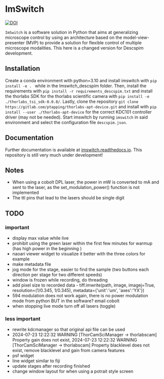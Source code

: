 # ImSwitch

[![DOI](https://joss.theoj.org/papers/10.21105/joss.03394/status.svg)](https://doi.org/10.21105/joss.03394)

``ImSwitch`` is a software solution in Python that aims at generalizing microscope control by using an architecture based on the model-view-presenter (MVP) to provide a solution for flexible control of multiple microscope modalities. This here is a changed version for Descspim development.

## Installation

Create a conda environment with python=3.10 and install imswitch with ``pip install -e . `` while in the Imswitch_descspim folder. Then, install the requirements with `pip install -r requirements_descspim.txt` and install the thorlabs SDK for the thorlabs scientific camera with ``pip install -e ./thorlabs_tsi_sdk-0.0.8/``. Lastly, clone the repository ``git clone https://gitlab.com/ptapping/thorlabs-apt-device.git`` and install with ``pip install --user ./thorlabs-apt-device`` for the correct KDC101 controller driver (may not be needed). Start imswitch by running ``imswitch`` in said environment and select the configuration file ``descspim.json``.

## Documentation

Further documentation is available at [imswitch.readthedocs.io](https://imswitch.readthedocs.io). This repository is still very much under development!

## Notes

- When using a cobolt DPL laser, the power in mW is converted to mA and sent to the laser, as the set_modulation_power() function is not implemented
- The ttl pins that lead to the lasers should be single digit

## TODO

### important

- display max value while live
- prohibit using the green laser within the first few minutes for warmup (has high power in the beginning  )
- naoari viewer widget to visualize it better with the three colors for example
- make metadata file
- jog mode for the stage, easier to find the sample (two buttons each direction per stage for two different speeds)
- window is frozen while recording, do threading
- add pixel size to recorded data -                 tiff.imwrite(path, image,
                             imagej=True,
                             resolution=(1/0.345, 1/0.345),
                             metadata={'unit':'um', 'axes':'YX'})
- 594 modulation does not work again, there is no power modulation mode from python BUT in the software? email cobolt
- when stopping live mode turn off all lasers (toggle)

### less important

- rewrite kdcmanager so that original api file can be used
- 2024-07-23 12:22:32 WARNING [ThorCamSciManager -> thorlabscam] Property gain does not exist, 2024-07-23 12:22:32 WARNING [ThorCamSciManager -> thorlabscam] Property blacklevel does not exist, remove blacklevel and gain from camera features
- psf widget
- line widget similar to fiji
- update stages after recording finished
- change window layout for when using a potrait style screen